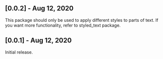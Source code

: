 ## [0.0.2] - Aug 12, 2020

This package should only be used to apply different styles to parts of text. If you want more functionality, refer to styled_text package.

## [0.0.1] - Aug 12, 2020

Initial release.
